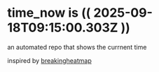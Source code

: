 # time_now is (( 2025-09-18T09:15:00.303Z ))

an automated repo that shows the currnent time

inspired by [breakingheatmap](https://github.com/breakingheatmap/breakingheatmap)